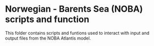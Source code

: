 # Norwegian - Barents Sea (NOBA) scripts and function
This folder contains scripts and funtions used to interact with input and output files from the NOBA Atlantis model. 
